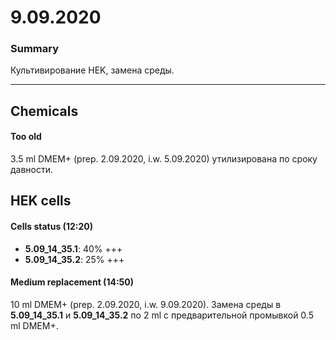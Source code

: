 9.09.2020
==========

### Summary
Культивирование HEK, замена среды.

--- 

## Chemicals
#### Too old
3.5 ml DMEM+ (prep. 2.09.2020, i.w. 5.09.2020) утилизирована по сроку давности.

## HEK cells
#### Cells status (12:20)
- **5.09_14_35.1**: 40% +++
- **5.09_14_35.2**: 25% +++

#### Medium replacement (14:50)
10 ml DMEM+ (prep. 2.09.2020, i.w. 9.09.2020).
Замена среды в **5.09_14_35.1** и **5.09_14_35.2** по 2 ml c предварительной промывкой 0.5 ml DMEM+. 